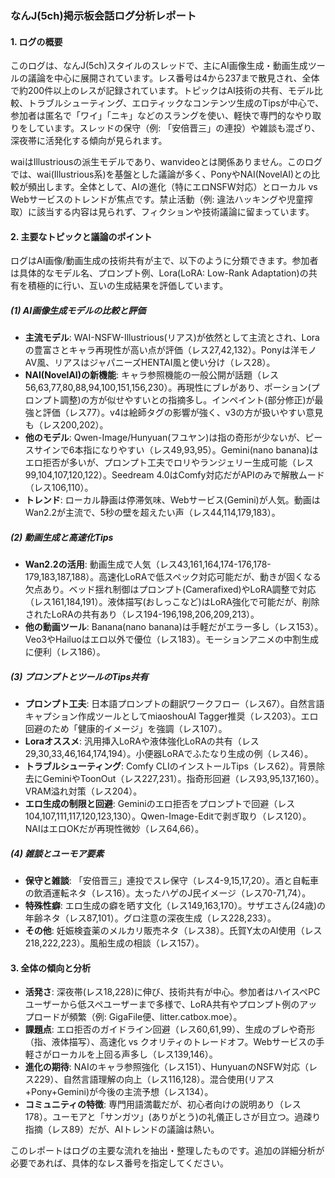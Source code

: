 ### なんJ(5ch)掲示板会話ログ分析レポート

#### 1. ログの概要
このログは、なんJ(5ch)スタイルのスレッドで、主にAI画像生成・動画生成ツールの議論を中心に展開されています。レス番号は4から237まで散見され、全体で約200件以上のレスが記録されています。トピックはAI技術の共有、モデル比較、トラブルシューティング、エロティックなコンテンツ生成のTipsが中心で、参加者は匿名で「ワイ」「ニキ」などのスラングを使い、軽快で専門的なやり取りをしています。スレッドの保守（例: 「安倍晋三」の連投）や雑談も混ざり、深夜帯に活発化する傾向が見られます。

waiはIllustriousの派生モデルであり、wanvideoとは関係ありません。このログでは、wai(Illustrious系)を基盤とした議論が多く、PonyやNAI(NovelAI)との比較が頻出します。全体として、AIの進化（特にエロNSFW対応）とローカル vs Webサービスのトレンドが焦点です。禁止活動（例: 違法ハッキングや児童搾取）に該当する内容は見られず、フィクションや技術議論に留まっています。

#### 2. 主要なトピックと議論のポイント
ログはAI画像/動画生成の技術共有が主で、以下のように分類できます。参加者は具体的なモデル名、プロンプト例、Lora(LoRA: Low-Rank Adaptation)の共有を積極的に行い、互いの生成結果を評価しています。

##### (1) AI画像生成モデルの比較と評価
- **主流モデル**: WAI-NSFW-Illustrious(リアス)が依然として主流とされ、Loraの豊富さとキャラ再現性が高い点が評価（レス27,42,132）。Ponyは洋モノAV風、リアスはジャパニーズHENTAI風と使い分け（レス28）。
- **NAI(NovelAI)の新機能**: キャラ参照機能の一般公開が話題（レス56,63,77,80,88,94,100,151,156,230）。再現性にブレがあり、ポーション(プロンプト調整)の方が似せやすいとの指摘多し。インペイント(部分修正)が最強と評価（レス77）。v4は絵師タグの影響が強く、v3の方が扱いやすい意見も（レス200,202）。
- **他のモデル**: Qwen-Image/Hunyuan(フユヤン)は指の奇形が少ないが、ピースサインで6本指になりやすい（レス49,93,95）。Gemini(nano banana)はエロ拒否が多いが、プロンプト工夫でロリやランジェリー生成可能（レス99,104,107,120,122）。Seedream 4.0はComfy対応だがAPIのみで解散ムード（レス106,110）。
- **トレンド**: ローカル静画は停滞気味、Webサービス(Gemini)が人気。動画はWan2.2が主流で、5秒の壁を超えたい声（レス44,114,179,183）。

##### (2) 動画生成と高速化Tips
- **Wan2.2の活用**: 動画生成で人気（レス43,161,164,174-176,178-179,183,187,188）。高速化LoRAで低スペック対応可能だが、動きが固くなる欠点あり。ベッド揺れ制御はプロンプト(Camerafixed)やLoRA調整で対応（レス161,184,191）。液体描写(おしっこなど)はLoRA強化で可能だが、削除されたLoRAの共有あり（レス194-196,198,206,209,213）。
- **他の動画ツール**: Banana(nano banana)は手軽だがエラー多し（レス153）。Veo3やHailuoはエロ以外で優位（レス183）。モーションアニメの中割生成に便利（レス186）。

##### (3) プロンプトとツールのTips共有
- **プロンプト工夫**: 日本語プロンプトの翻訳ワークフロー（レス67）。自然言語キャプション作成ツールとしてmiaoshouAI Tagger推奨（レス203）。エロ回避のため「健康的イメージ」を強調（レス107）。
- **Loraオススメ**: 汎用挿入LoRAや液体強化LoRAの共有（レス29,30,33,46,164,174,194）。小便器LoRAでふたなり生成の例（レス46）。
- **トラブルシューティング**: Comfy CLIのインストールTips（レス62）。背景除去にGeminiやToonOut（レス227,231）。指奇形回避（レス93,95,137,160）。VRAM溢れ対策（レス204）。
- **エロ生成の制限と回避**: Geminiのエロ拒否をプロンプトで回避（レス104,107,111,117,120,123,130）。Qwen-Image-Editで剥ぎ取り（レス120）。NAIはエロOKだが再現性微妙（レス64,66）。

##### (4) 雑談とユーモア要素
- **保守と雑談**: 「安倍晋三」連投でスレ保守（レス4-9,15,17,20）。酒と自転車の飲酒運転ネタ（レス16）。太ったハゲのJ民イメージ（レス70-71,74）。
- **特殊性癖**: エロ生成の癖を晒す文化（レス149,163,170）。サザエさん(24歳)の年齢ネタ（レス87,101）。グロ注意の深夜生成（レス228,233）。
- **その他**: 妊娠検査薬のメルカリ販売ネタ（レス38）。氏賀Y太のAI使用（レス218,222,223）。風船生成の相談（レス157）。

#### 3. 全体の傾向と分析
- **活発さ**: 深夜帯(レス18,228)に伸び、技術共有が中心。参加者はハイスペPCユーザーから低スペユーザーまで多様で、LoRA共有やプロンプト例のアップロードが頻繁（例: GigaFile便、litter.catbox.moe）。
- **課題点**: エロ拒否のガイドライン回避（レス60,61,99）、生成のブレや奇形（指、液体描写）、高速化 vs クオリティのトレードオフ。Webサービスの手軽さがローカルを上回る声多し（レス139,146）。
- **進化の期待**: NAIのキャラ参照強化（レス151）、HunyuanのNSFW対応（レス229）、自然言語理解の向上（レス116,128）。混合使用(リアス+Pony+Gemini)が今後の主流予想（レス134）。
- **コミュニティの特徴**: 専門用語満載だが、初心者向けの説明あり（レス178）。ユーモアと「サンガツ」(ありがとう)の礼儀正しさが目立つ。過疎り指摘（レス89）だが、AIトレンドの議論は熱い。

このレポートはログの主要な流れを抽出・整理したものです。追加の詳細分析が必要であれば、具体的なレス番号を指定してください。